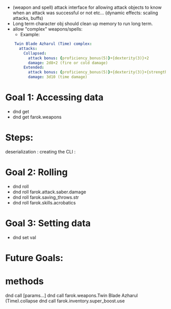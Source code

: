 - (weapon and spell) attack interface for allowing attack objects to know when an attack was successful or not etc... (dynamic effects: scaling attacks, buffs)
- Long term character obj should clean up memory to run long term.
- allow "complex" weapons/spells:
  - Example:
```yaml
    Twin Blade Azharul (Time) complex:
      attacks:
        Collapsed:
          attack bonus: {proficiency_bonus(5)}+{dexterity(3)}+2
          damage: 2d8+2 (fire or cold damage)
        Extended:
          attack bonus: {proficiency_bonus(5)}+{dexterity(3)}+{strength.mod 3}+3
          damage: 3d10 (time damage)
```

# Goal 1: Accessing data
- dnd get <obj>
- dnd get farok.weapons

# Steps:
deserialization  : 
creating the CLI : 


# Goal 2: Rolling
- dnd roll <obj>
- dnd roll farok.attack.saber.damage
- dnd roll farok.saving_throws.str
- dnd roll farok.skills.acrobatics

# Goal 3: Setting data
- dnd set <obj> val



# Future Goals:

# methods
dnd call <method> [params...]
dnd call farok.weapons.Twin Blade Azharul (Time).collapse
dnd call farok.inventory.super_boost.use

